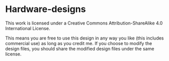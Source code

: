 # Hardware-designs


This work is licensed under a Creative Commons Attribution-ShareAlike 4.0 International License.

This means you are free to use this design in any way you like (this includes commercial use) as long as you credit me. If you choose to modify the design files, you should share the modified design files under the same license.
